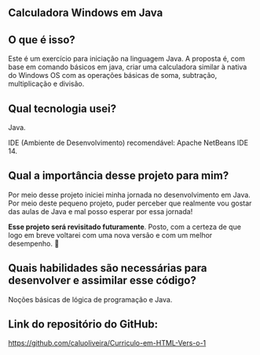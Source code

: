 ## Calculadora Windows em Java

## O que é isso?
Este é um exercício para iniciação na linguagem Java. A proposta é, com base em comando básicos em java, criar uma calculadora similar à nativa do Windows OS com as operações básicas de soma, subtração, multiplicação e divisão.

## Qual tecnologia usei?
Java.

IDE (Ambiente de Desenvolvimento) recomendável:
Apache NetBeans IDE 14.

## Qual a importância desse projeto para mim?
Por meio desse projeto iniciei minha jornada no desenvolvimento em Java. Por meio deste pequeno projeto, puder perceber que realmente vou gostar das aulas de Java e mal posso esperar por essa jornada!  

**Esse projeto será revisitado futuramente**. Posto, com a certeza de que logo em breve voltarei com uma nova versão e com um melhor desempenho. 🚀

## Quais habilidades são necessárias para desenvolver e assimilar esse código?
Noções básicas de lógica de programação e Java.

## Link do repositório do GitHub:
https://github.com/caluoliveira/Curriculo-em-HTML-Vers-o-1
